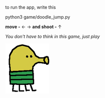 to run the app, write this

python3 game/doodle_jump.py

**move -** ← → **and shoot -** ↑

_You don't have to think in this game, just play_

![Doodle](game/images/doodle.png)
